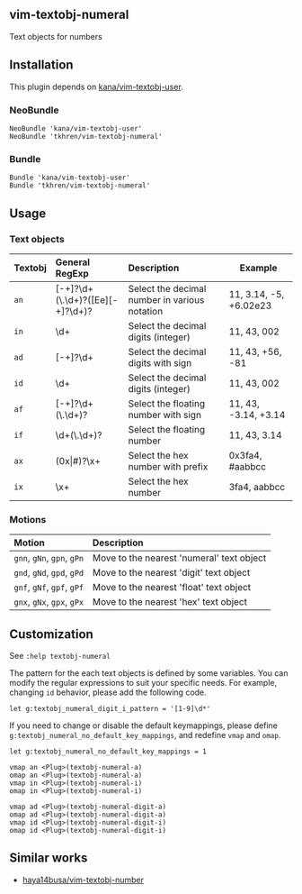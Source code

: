 ## vim-textobj-numeral

Text objects for numbers

## Installation

This plugin depends on [kana/vim-textobj-user](https://github.com/kana/vim-textobj-user).

### NeoBundle

```
NeoBundle 'kana/vim-textobj-user'
NeoBundle 'tkhren/vim-textobj-numeral'
```

### Bundle

```
Bundle 'kana/vim-textobj-user'
Bundle 'tkhren/vim-textobj-numeral'
```

## Usage

### Text objects

| Textobj | General RegExp                   | Description                                    | Example                 |
|:--------|:---------------------------------|:-----------------------------------------------|-------------------------|
| `an`    | [-+]?\d+(\\.\d+)?([Ee][-+]?\d+)? | Select the decimal number in various notation  | 11, 3.14, -5, +6.02e23  |
| `in`    | \d+                              | Select the decimal digits (integer)            | 11, 43, 002             |
| `ad`    | [-+]?\d+                         | Select the decimal digits with sign            | 11, 43, +56, -81        |
| `id`    | \d+                              | Select the decimal digits (integer)            | 11, 43, 002             |
| `af`    | [-+]?\d+(\\.\d+)?                | Select the floating number with sign           | 11, 43, -3.14, +3.14    |
| `if`    | \d+(\\.\d+)?                     | Select the floating number                     | 11, 43, 3.14            |
| `ax`    | (0x\|#)?\x+                      | Select the hex number with prefix              | 0x3fa4, #aabbcc         |
| `ix`    | \x+                              | Select the hex number                          | 3fa4, aabbcc            |

### Motions

| Motion                     | Description                                |
|:---------------------------|:-------------------------------------------|
| `gnn`, `gNn`, `gpn`, `gPn` | Move to the nearest 'numeral' text object  |
| `gnd`, `gNd`, `gpd`, `gPd` | Move to the nearest 'digit' text object    |
| `gnf`, `gNf`, `gpf`, `gPf` | Move to the nearest 'float' text object    |
| `gnx`, `gNx`, `gpx`, `gPx` | Move to the nearest 'hex' text object      |


## Customization

See `:help textobj-numeral`


The pattern for the each text objects is defined by some variables.
You can modify the regular expressions to suit your specific needs.
For example, changing `id` behavior, please add the following code.

```
let g:textobj_numeral_digit_i_pattern = '[1-9]\d*'
```


If you need to change or disable the default keymappings,
please define `g:textobj_numeral_no_default_key_mappings`, and redefine `vmap` and `omap`.


```
let g:textobj_numeral_no_default_key_mappings = 1

vmap an	<Plug>(textobj-numeral-a)
omap an	<Plug>(textobj-numeral-a)
vmap in	<Plug>(textobj-numeral-i)
omap in	<Plug>(textobj-numeral-i)

vmap ad	<Plug>(textobj-numeral-digit-a)
omap ad	<Plug>(textobj-numeral-digit-a)
vmap id	<Plug>(textobj-numeral-digit-i)
omap id	<Plug>(textobj-numeral-digit-i)

```


## Similar works

- [haya14busa/vim-textobj-number](https://github.com/haya14busa/vim-textobj-number)

